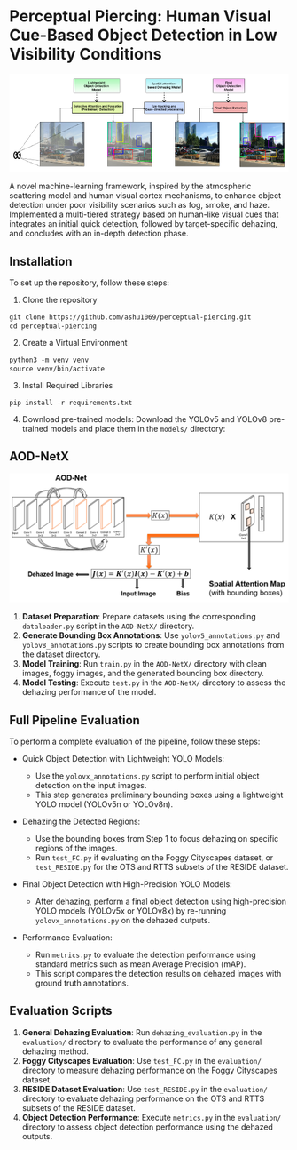 # Perceptual Piercing: Human Visual Cue-Based Object Detection in Low Visibility Conditions
<img src="/perceptual_piercing.png" alt="Perceptual PIercing" width="1000px">

A novel machine-learning framework, inspired by the atmospheric scattering model and human visual cortex mechanisms, to enhance object detection under poor visibility scenarios such as fog, smoke, and haze. Implemented a multi-tiered strategy based on human-like visual cues that integrates an initial quick detection, followed by target-specific dehazing, and concludes with an in-depth detection phase.

## Installation

To set up the repository, follow these steps:

1. Clone the repository
```
git clone https://github.com/ashu1069/perceptual-piercing.git
cd perceptual-piercing
```
2. Create a Virtual Environment
```
python3 -m venv venv
source venv/bin/activate
```
3. Install Required Libraries
```
pip install -r requirements.txt
```
4. Download pre-trained models: Download the YOLOv5 and YOLOv8 pre-trained models and place them in the `models/` directory:

## AOD-NetX
<img src="/aodnetx.png" alt="AOD-NetX" width="1000px">

1. **Dataset Preparation**: Prepare datasets using the corresponding `dataloader.py` script in the `AOD-NetX/` directory.
2. **Generate Bounding Box Annotations**: Use `yolov5_annotations.py` and `yolov8_annotations.py` scripts to create bounding box annotations from the dataset directory.
3. **Model Training**: Run `train.py` in the `AOD-NetX/` directory with clean images, foggy images, and the generated bounding box directory.
4. **Model Testing**: Execute `test.py` in the `AOD-NetX/` directory to assess the dehazing performance of the model.

## Full Pipeline Evaluation

To perform a complete evaluation of the pipeline, follow these steps:

- Quick Object Detection with Lightweight YOLO Models:
  - Use the `yolovx_annotations.py` script to perform initial object detection on the input images.
  - This step generates preliminary bounding boxes using a lightweight YOLO model (YOLOv5n or YOLOv8n).

- Dehazing the Detected Regions:
  - Use the bounding boxes from Step 1 to focus dehazing on specific regions of the images.
  - Run `test_FC.py` if evaluating on the Foggy Cityscapes dataset, or `test_RESIDE.py` for the OTS and RTTS subsets of the RESIDE dataset.

- Final Object Detection with High-Precision YOLO Models:
  - After dehazing, perform a final object detection using high-precision YOLO models (YOLOv5x or YOLOv8x) by re-running `yolovx_annotations.py` on the dehazed outputs.

- Performance Evaluation:
  - Run `metrics.py` to evaluate the detection performance using standard metrics such as mean Average Precision (mAP).
  - This script compares the detection results on dehazed images with ground truth annotations.


## Evaluation Scripts
1. **General Dehazing Evaluation**: Run `dehazing_evaluation.py` in the `evaluation/` directory to evaluate the performance of any general dehazing method.
2. **Foggy Cityscapes Evaluation**: Use `test_FC.py` in the `evaluation/` directory to measure dehazing performance on the Foggy Cityscapes dataset.
3. **RESIDE Dataset Evaluation**: Use `test_RESIDE.py` in the `evaluation/` directory to evaluate dehazing performance on the OTS and RTTS subsets of the RESIDE dataset.
4. **Object Detection Performance**: Execute `metrics.py` in the `evaluation/` directory to assess object detection performance using the dehazed outputs. 
